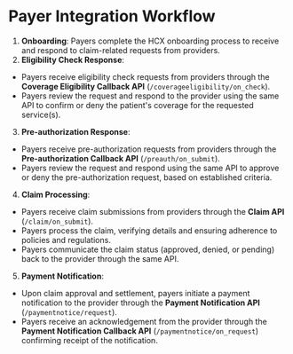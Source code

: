 # Payer Integration Workflow

1. **Onboarding**: Payers complete the HCX onboarding process to receive and respond to claim-related requests from providers.
2. **Eligibility Check Response**:

* Payers receive eligibility check requests from providers through the **Coverage Eligibility Callback API** (`/coverageeligibility/on_check`).
* Payers review the request and respond to the provider using the same API to confirm or deny the patient's coverage for the requested service(s).

3. **Pre-authorization Response**:

* Payers receive pre-authorization requests from providers through the **Pre-authorization Callback API** (`/preauth/on_submit`).
* Payers review the request and respond using the same API to approve or deny the pre-authorization request, based on established criteria.

4. **Claim Processing**:

* Payers receive claim submissions from providers through the **Claim API** (`/claim/on_submit`).
* Payers process the claim, verifying details and ensuring adherence to policies and regulations.
* Payers communicate the claim status (approved, denied, or pending) back to the provider through the same API.

5. **Payment Notification**:

* Upon claim approval and settlement, payers initiate a payment notification to the provider through the **Payment Notification API** (`/paymentnotice/request`).
* Payers receive an acknowledgement from the provider through the **Payment Notification Callback API** (`/paymentnotice/on_request`) confirming receipt of the notification.
